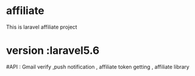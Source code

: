 # affiliate
This is laravel affiliate project
# version :laravel5.6
#API : Gmail verify ,push notification , affiliate  token getting , affiliate library
